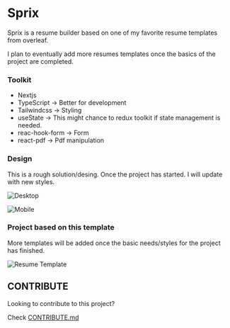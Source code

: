 # Sprix

Sprix is a resume builder based on one of my favorite resume templates from overleaf.

I plan to eventually add more resumes templates once the basics of the project are completed.

### Toolkit
- Nextjs
- TypeScript -> Better for development
- Tailwindcss -> Styling
- useState -> This might chance to redux toolkit if state management is needed.
- reac-hook-form -> Form
- react-pdf -> Pdf manipulation

### Design
This is a rough solution/desing. Once the project has started. I will update with new styles.

![Desktop](https://github.com/makyfj/Sprix/blob/main/assets/design-desktop.png?raw=true)

![Mobile](https://github.com/makyfj/Sprix/blob/main/assets/design-mobile.png?raw=true)


### Project based on this template
More templates will be added once the basic needs/styles for the project has finished.

![Resume Template](https://github.com/makyfj/Sprix/blob/main/assets/Jake-template.png?raw=true)


## CONTRIBUTE

Looking to contribute to this project?

Check [CONTRIBUTE.md](https://github.com/makyfj/Sprix/blob/main/CONTRIBUTE.md)
